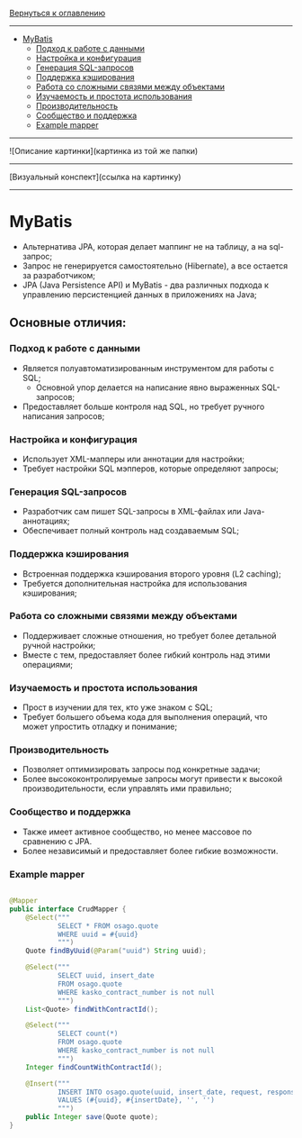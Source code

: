 [Вернуться к оглавлению](https://github.com/engine-it-in/different-level-task/blob/main/README.md)
***
* [MyBatis](#mybatis)
  * [Подход к работе с данными](#подход-к-работе-с-данными)
  * [Настройка и конфигурация](#настройка-и-конфигурация)
  * [Генерация SQL-запросов](#генерация-sql-запросов)
  * [Поддержка кэширования](#поддержка-кэширования)
  * [Работа со сложными связями между объектами](#работа-со-сложными-связями-между-объектами)
  * [Изучаемость и простота использования](#изучаемость-и-простота-использования)
  * [Производительность](#производительность)
  * [Сообщество и поддержка](#сообщество-и-поддержка)
  * [Example mapper](#example-mapper)
***
![Описание картинки](картинка из той же папки)
***
[Визуальный конспект](ссылка на картинку)
***

# MyBatis

* Альтернатива JPA, которая делает маппинг не на таблицу, а на sql-запрос;
* Запрос не генерируется самостоятельно (Hibernate), а все остается за разработчиком;
* JPA (Java Persistence API) и MyBatis - два различных подхода к управлению персистенцией данных в приложениях на Java; 

## Основные отличия:

### Подход к работе с данными
* Является полуавтоматизированным инструментом для работы с SQL;
  * Основной упор делается на написание явно выраженных SQL-запросов;
* Предоставляет больше контроля над SQL, но требует ручного написания запросов;

### Настройка и конфигурация

* Использует XML-мапперы или аннотации для настройки;
* Требует настройки SQL мэпперов, которые определяют запросы;

### Генерация SQL-запросов

* Разработчик сам пишет SQL-запросы в XML-файлах или Java-аннотациях;
* Обеспечивает полный контроль над создаваемым SQL;

### Поддержка кэширования

* Встроенная поддержка кэширования второго уровня (L2 caching);
* Требуется дополнительная настройка для использования кэширования;

### Работа со сложными связями между объектами

* Поддерживает сложные отношения, но требует более детальной ручной настройки;
* Вместе с тем, предоставляет более гибкий контроль над этими операциями;

### Изучаемость и простота использования

* Прост в изучении для тех, кто уже знаком с SQL;
* Требует большего объема кода для выполнения операций, что может упростить отладку и понимание;

### Производительность

* Позволяет оптимизировать запросы под конкретные задачи;
* Более высококонтролируемые запросы могут привести к высокой производительности, если управлять ими правильно;

### Сообщество и поддержка

* Также имеет активное сообщество, но менее массовое по сравнению с JPA.
* Более независимый и предоставляет более гибкие возможности.

### Example mapper

```java

@Mapper
public interface CrudMapper {
    @Select("""
            SELECT * FROM osago.quote
            WHERE uuid = #{uuid}
            """)
    Quote findByUuid(@Param("uuid") String uuid);

    @Select("""
            SELECT uuid, insert_date
            FROM osago.quote
            WHERE kasko_contract_number is not null
            """)
    List<Quote> findWithContractId();

    @Select("""
            SELECT count(*)
            FROM osago.quote
            WHERE kasko_contract_number is not null
            """)
    Integer findCountWithContractId();

    @Insert("""
            INSERT INTO osago.quote(uuid, insert_date, request, response)
            VALUES (#{uuid}, #{insertDate}, '', '')
            """)
    public Integer save(Quote quote);
}
```